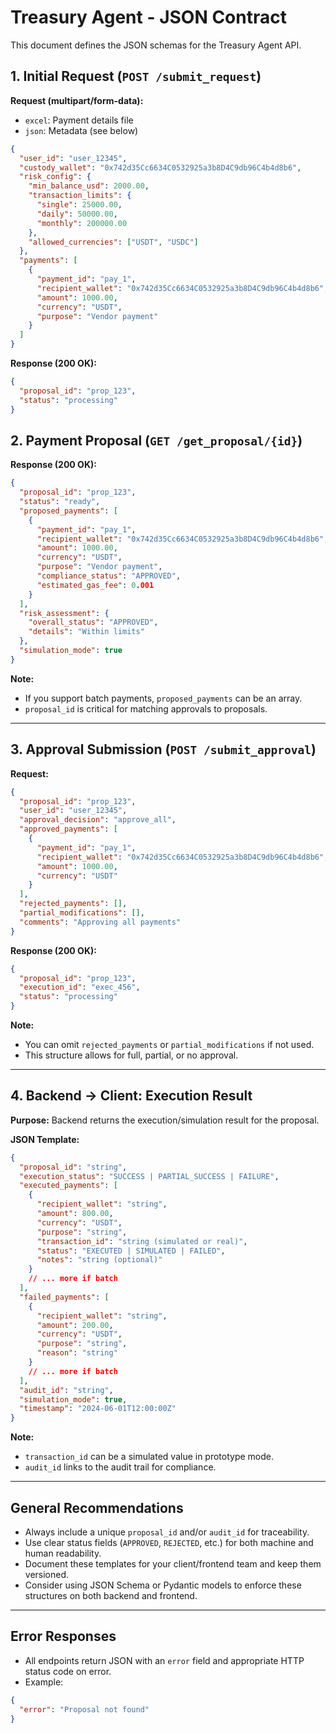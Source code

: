 # Treasury Agent - JSON Contract

This document defines the JSON schemas for the Treasury Agent API.

## 1. Initial Request (`POST /submit_request`)

**Request (multipart/form-data):**
- `excel`: Payment details file
- `json`: Metadata (see below)

```json
{
  "user_id": "user_12345",
  "custody_wallet": "0x742d35Cc6634C0532925a3b8D4C9db96C4b4d8b6",
  "risk_config": {
    "min_balance_usd": 2000.00,
    "transaction_limits": {
      "single": 25000.00,
      "daily": 50000.00,
      "monthly": 200000.00
    },
    "allowed_currencies": ["USDT", "USDC"]
  },
  "payments": [
    {
      "payment_id": "pay_1",
      "recipient_wallet": "0x742d35Cc6634C0532925a3b8D4C9db96C4b4d8b6",
      "amount": 1000.00,
      "currency": "USDT",
      "purpose": "Vendor payment"
    }
  ]
}
```

**Response (200 OK):**
```json
{
  "proposal_id": "prop_123",
  "status": "processing"
}
```

## 2. Payment Proposal (`GET /get_proposal/{id}`)

**Response (200 OK):**
```json
{
  "proposal_id": "prop_123",
  "status": "ready",
  "proposed_payments": [
    {
      "payment_id": "pay_1",
      "recipient_wallet": "0x742d35Cc6634C0532925a3b8D4C9db96C4b4d8b6",
      "amount": 1000.00,
      "currency": "USDT",
      "purpose": "Vendor payment",
      "compliance_status": "APPROVED",
      "estimated_gas_fee": 0.001
    }
  ],
  "risk_assessment": {
    "overall_status": "APPROVED",
    "details": "Within limits"
  },
  "simulation_mode": true
}
```
**Note:**
- If you support batch payments, `proposed_payments` can be an array.
- `proposal_id` is critical for matching approvals to proposals.

---

## 3. Approval Submission (`POST /submit_approval`)

**Request:**
```json
{
  "proposal_id": "prop_123",
  "user_id": "user_12345",
  "approval_decision": "approve_all",
  "approved_payments": [
    {
      "payment_id": "pay_1",
      "recipient_wallet": "0x742d35Cc6634C0532925a3b8D4C9db96C4b4d8b6",
      "amount": 1000.00,
      "currency": "USDT"
    }
  ],
  "rejected_payments": [],
  "partial_modifications": [],
  "comments": "Approving all payments"
}
```

**Response (200 OK):**
```json
{
  "proposal_id": "prop_123",
  "execution_id": "exec_456",
  "status": "processing"
}
```
**Note:**
- You can omit `rejected_payments` or `partial_modifications` if not used.
- This structure allows for full, partial, or no approval.

---

## 4. Backend → Client: Execution Result

**Purpose:**
Backend returns the execution/simulation result for the proposal.

**JSON Template:**
```json
{
  "proposal_id": "string",
  "execution_status": "SUCCESS | PARTIAL_SUCCESS | FAILURE",
  "executed_payments": [
    {
      "recipient_wallet": "string",
      "amount": 800.00,
      "currency": "USDT",
      "purpose": "string",
      "transaction_id": "string (simulated or real)",
      "status": "EXECUTED | SIMULATED | FAILED",
      "notes": "string (optional)"
    }
    // ... more if batch
  ],
  "failed_payments": [
    {
      "recipient_wallet": "string",
      "amount": 200.00,
      "currency": "USDT",
      "purpose": "string",
      "reason": "string"
    }
    // ... more if batch
  ],
  "audit_id": "string",
  "simulation_mode": true,
  "timestamp": "2024-06-01T12:00:00Z"
}
```
**Note:**
- `transaction_id` can be a simulated value in prototype mode.
- `audit_id` links to the audit trail for compliance.

---

## General Recommendations
- Always include a unique `proposal_id` and/or `audit_id` for traceability.
- Use clear status fields (`APPROVED`, `REJECTED`, etc.) for both machine and human readability.
- Document these templates for your client/frontend team and keep them versioned.
- Consider using JSON Schema or Pydantic models to enforce these structures on both backend and frontend. 

---

## Error Responses
- All endpoints return JSON with an `error` field and appropriate HTTP status code on error.
- Example:
```json
{
  "error": "Proposal not found"
}
``` 
